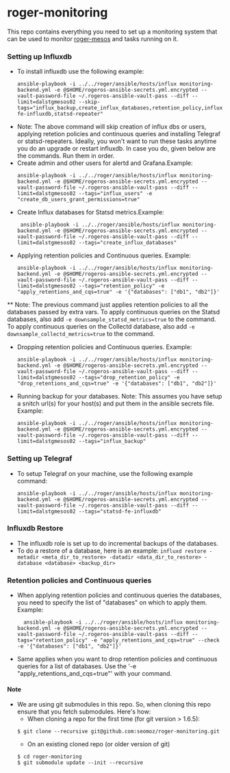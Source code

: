 # roger-monitoring

This repo contains everything you need to set up a monitoring system that can be used to monitor [roger-mesos](https://github.com/seomoz/roger-mesos) and tasks running on it.

### Setting up Influxdb
* To install influxdb use the following example:
  ```
  ansible-playbook -i ../../roger/ansible/hosts/influx monitoring-backend.yml -e @$HOME/rogeros-ansible-secrets.yml.encrypted --vault-password-file ~/.rogeros-ansible-vault-pass --diff --limit=dalstgmesos02 --skip-tags="influx_backup,create_influx_databases,retention_policy,influx_users,statsd-fe-influxdb,statsd-repeater"
  ```
* Note: The above command will skip creation of influx dbs or users, applying retetion policies and continuous queries and installing Telegraf or statsd-repeaters. Ideally, you won't want to run these tasks anytime you do an upgrade or restart influxdb. In case you do, given below are the commands. Run them in order.
* Create admin and other users for alertd and Grafana.Example:
  ``` 
  ansible-playbook -i ../../roger/ansible/hosts/influx monitoring-backend.yml -e @$HOME/rogeros-ansible-secrets.yml.encrypted --vault-password-file ~/.rogeros-ansible-vault-pass --diff --limit=dalstgmesos02 --tags="influx_users" -e "create_db_users_grant_permissions=true"
  ```
* Create Influx databases for Statsd metrics.Example: 
  ```
   ansible-playbook -i ../../roger/ansible/hosts/influx monitoring-backend.yml -e @$HOME/rogeros-ansible-secrets.yml.encrypted --vault-password-file ~/.rogeros-ansible-vault-pass --diff --limit=dalstgmesos02 --tags="create_influx_databases"
  ```
* Applying retention policies and Continuous queries. Example:
  ``` 
  ansible-playbook -i ../../roger/ansible/hosts/influx monitoring-backend.yml -e @$HOME/rogeros-ansible-secrets.yml.encrypted --vault-password-file ~/.rogeros-ansible-vault-pass --diff --limit=dalstgmesos02 --tags="retention_policy" -e "apply_retentions_and_cqs=true" -e '{"databases": ["db1", "db2"]}'
  ```
** Note: The previous command just applies retention policies to all the databases passed by extra vars. To apply continuous queries on the Statsd databases, also add ```-e downsample_statsd_metrics=true``` to the command. To apply continuous queries on the Collectd database, also add ```-e downsample_collectd_metrics=true``` to the command.
* Dropping retention policies and Continuous queries. Example:
  ```
  ansible-playbook -i ../../roger/ansible/hosts/influx monitoring-backend.yml -e @$HOME/rogeros-ansible-secrets.yml.encrypted --vault-password-file ~/.rogeros-ansible-vault-pass --diff --limit=dalstgmesos02 --tags="drop_retention_policy" -e "drop_retentions_and_cqs=true" -e '{"databases": ["db1", "db2"]}'
  ```
* Running backup for your databases. Note: This assumes you have setup a snitch url(s) for your host(s) and put them in the ansible secrets file.
Example:
  ```
  ansible-playbook -i ../../roger/ansible/hosts/influx monitoring-backend.yml -e @$HOME/rogeros-ansible-secrets.yml.encrypted --vault-password-file ~/.rogeros-ansible-vault-pass --diff --limit=dalstgmesos02 --tags="influx_backup"
  ```

### Setting up Telegraf 
* To setup Telegraf on your machine, use the following example command:
  ```
  ansible-playbook -i ../../roger/ansible/hosts/influx monitoring-backend.yml -e @$HOME/rogeros-ansible-secrets.yml.encrypted --vault-password-file ~/.rogeros-ansible-vault-pass --diff --limit=dalstgmesos02 --tags="statsd-fe-influxdb"
  ```

### Influxdb Restore
* The influxdb role is set up to do incremental backups of the databases.
* To do a restore of a database, here is an example:
  ``` influxd restore -metadir <meta_dir_to_restore> -datadir <data_dir_to_restore> -database <database> <backup_dir>  ```

### Retention policies and Continuous queries
* When applying retention policies and continuous queries the databases, you need to specify the list of "databases" on which to apply them. Example:
  ```
    ansible-playbook -i ../../roger/ansible/hosts/influx monitoring-backend.yml -e @$HOME/rogeros-ansible-secrets.yml.encrypted --vault-password-file ~/.rogeros-ansible-vault-pass --diff --tags="retention_policy" -e "apply_retentions_and_cqs=true" --check -e '{"databases": ["db1", "db2"]}'
  ```  
* Same applies when you want to drop retention policies and continuous queries for a list of databases. Use the '-e "apply_retentions_and_cqs=true"' with your command.

#### Note
* We are using git submodules in this repo. So, when cloning this repo ensure that you fetch submodules. Here's how:
  * When cloning a repo for the first time (for git version > 1.6.5):
  ```
  $ git clone --recursive git@github.com:seomoz/roger-monitoring.git
  ```
  * On an existing cloned repo (or older version of git)
  ```
  $ cd roger-monitoring
  $ git submodule update --init --recursive
  ```
